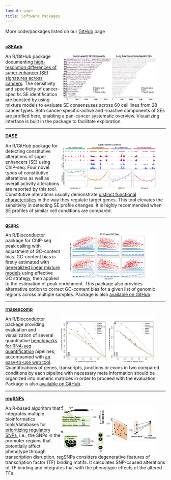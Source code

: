 ```yaml
---
layout: page
title: Software Packages
---
```


More code/packages listed on our [GitHub](https://github.com/tenglab) page
<br><br>

[**cSEAdb**](https://github.com/tenglab/cSEAdb)

<img style="float:right;margin: 0 30px 0 0;width:300px;height:150px;"
src="/assets/themes/twitter/bootstrap/img/cancerse.jpg">

An R/GitHub package documenting [high-resolution differences of super 
enhancer (SE) signatures across
cancers](https://doi.org/10.1371/journal.pcbi.1011873). The
sensitivity and specificity of cancer-specific SE identification are
boosted by using mixture
models to evaluate SE consensuses across 60 cell lines from 28 cancer
types. Both cancer-specific-active and -inactive components of SEs are
profiled here, enabling a pan-cancer systematic overview. Visualizing
interface is built in the package to facilitate exploration. 

---


[**DASE**](https://github.com/tenglab/DASE)

<img style="float:right;margin: 0 30px 0 0;width:300px;height:150px;"
src="/assets/themes/twitter/bootstrap/img/sedynamics2.jpg">

An R/GitHub package for detecting constitutive alterations of super
enhancers (SE) using ChIP-seq. Four novel types of constitutive
alterations as well as overall activity alterations are reported by
this tool. Constitutive alterations usually demonstrate [distinct
functional characteristics](https://doi.org/10.1093/nar/gkac141) in
the way they regulate target genes. This tool elevates the sensitivity
in detecting SE profile changes. It is highly recommended when SE
profiles of similar cell conditions are compared.

---

[**gcapc**](https://bioconductor.org/packages/gcapc/)

<img style="float:right;margin: 0 30px 0 0;width:300px;height:150px;"
src="/assets/themes/twitter/bootstrap/img/gccontent2.jpg">
 
An R/Bioconductor package for ChIP-seq peak calling with adjustment of
GC-content bias. GC-content bias is firstly estimated with [generalized
linear mixture models](https://doi.org/10.1101/gr.220673.117) using 
effective GC strategy, then applied to the estimation of peak enrichment.
This package also provides alternative option to correct GC-content 
bias for a given list of genomic regions across multiple samples. 
Package is also [available on GitHub](https://github.com/tenglab/gcapc).

---

[**rnaseqcomp**](https://bioconductor.org/packages/rnaseqcomp)

<img style="float:right;margin: 0 30px 0 0;width:300px;height:150px;"
src="/assets/themes/twitter/bootstrap/img/rnaseqbenchmark.jpg">

An R/Bioconductor package providing evaluation and visualization of several
quantitative [benchmarks for RNA-seq quantification](https://doi.org/10.1186/s13059-016-0940-1)
pipelines, accompanied with [an easy-to-use
web tool](http://rafalab.rc.fas.harvard.edu/rnaseqbenchmark).
Quantifications of genes, transcripts, junctions or exons in two compared
conditions by each pipeline with necessary meta information should be
organized into numeric matrices in order to proceed with the evaluation.
Package is also [available on GitHub](https://github.com/tenglab/rnaseqcomp).

---

[**regSNPs**](https://github.com/tengmx/regSNPs)

<img style="float:right;margin: 0 30px 0 0;width:300px;height:150px;"
src="/assets/themes/twitter/bootstrap/img/regsnps.jpg">

An R-based algorithm that integrates multiple
bioinformatics tools/databases for [prioritizing regulatory SNPs](https://doi.org/10.1093/bioinformatics/bts275),
i.e., the SNPs in the promoter regions that potentially affect phenotype
through transcription disruption. regSNPs considers degenerative features
of transcription factor (TF) binding motifs. It calculates SNP-caused
alterations of TF binding and integrates that with the phenotypic effects of
the altered TFs. 
